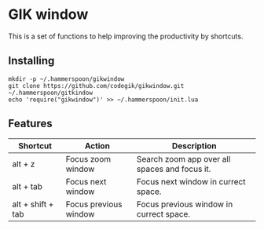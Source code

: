 # GIK window

This is a set of functions to help improving the productivity by shortcuts.


## Installing

```shell
mkdir -p ~/.hammerspoon/gikwindow
git clone https://github.com/codegik/gikwindow.git ~/.hammerspoon/gitkindow
echo 'require("gikwindow")' >> ~/.hammerspoon/init.lua
```

## Features

| Shortcut | Action | Description |
|----------|----------|----------|
| alt + z              | Focus zoom window       | Search zoom app over all spaces and focus it.   |
| alt + tab            | Focus next window       | Focus next window in currect space.   |
| alt + shift + tab    | Focus previous window   | Focus previous window in currect space.   |

